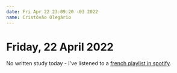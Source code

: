 ```yaml
---
date: Fri Apr 22 23:09:20 -03 2022
name: Cristóvão Olegário
---
```


# Friday, 22 April 2022

No written study today - I've listened to a [french playlist in spotify](https://open.spotify.com/playlist/1N1P1nANezTfFXyHPIWpzv?si=e8f1e7a44407431d).
